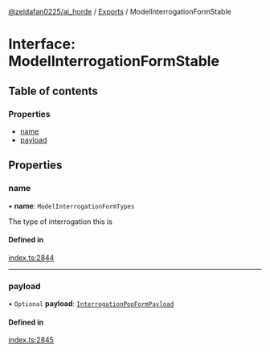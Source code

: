 [@zeldafan0225/ai_horde](../README.md) / [Exports](../modules.md) / ModelInterrogationFormStable

# Interface: ModelInterrogationFormStable

## Table of contents

### Properties

- [name](ModelInterrogationFormStable.md#name)
- [payload](ModelInterrogationFormStable.md#payload)

## Properties

### name

• **name**: `ModelInterrogationFormTypes`

The type of interrogation this is

#### Defined in

[index.ts:2844](https://github.com/ZeldaFan0225/ai_horde/blob/3212b20/index.ts#L2844)

___

### payload

• `Optional` **payload**: [`InterrogationPopFormPayload`](InterrogationPopFormPayload.md)

#### Defined in

[index.ts:2845](https://github.com/ZeldaFan0225/ai_horde/blob/3212b20/index.ts#L2845)
